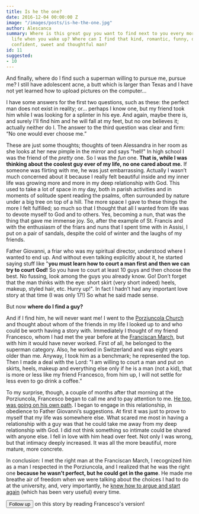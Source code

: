 ```yaml
---
title: Is he the one?
date: 2016-12-04 00:00:00 Z
image: "/images/posts/is-he-the-one.jpg"
author: Alescanca
summary: Where is this great guy you want to find next to you every morning of your
  life when you wake up? Where can I find that kind, romantic, funny, determined,
  confident, sweet and thoughtful man?
id: 11
suggested:
- 10
---
```


And finally, where do I find such a superman willing to pursue me, pursue me? I still have adolescent acne, a butt which is larger than Texas and I have not yet learned how to upload pictures on the computer...

I have some answers for the first two questions, such as these: the perfect man does not exist in reality; or... perhaps I know one, but my friend took him while I was looking for a splinter in his eye. And again, maybe there is, and surely I'll find him and he will fall at my feet, but no one believes it; actually neither do I. The answer to the third question was clear and firm: “No one would ever choose me.”

These are just some thoughts; thoughts of teen Alessandra in her room as she looks at her new pimple in the mirror and says "hell!" In high school I was the friend of the _pretty_ one. So I was the _fun_ one. **That is, while I was thinking about the coolest guy ever of my life, no one cared about me.** If someone was flirting with me, he was just embarrassing. Actually I wasn’t much concerned about it because I really felt beautiful inside and my inner life was growing more and more in my deep relationship with God. This used to take a lot of space in my day, both in parish activities and in moments of solitude spent reading the psalms, often surrounded by nature under a big tree on top of a hill. The more space I gave to these things the more I felt fulfilled; so much so that I thought that all I wanted from life was to devote myself to God and to others. Yes, becoming a nun, that was the thing that gave me immense joy. So, after the example of St. Francis and with the enthusiasm of the friars and nuns that I spent time with in Assisi, I put on a pair of sandals, despite the cold of winter and the laughs of my friends.

Father Giovanni, a friar who was my spiritual director, understood where I wanted to end up. And without even talking explicitly about it, he started saying stuff like "**you must learn how to court a man first and then we can try to court God!**   So you have to court at least 10 guys and then choose the best. No fussing, look among the guys you already know. Go! Don’t forget that the man thinks with the eye: short skirt (very short indeed) heels, makeup, styled hair, etc. Hurry up!". In fact I hadn’t had any important love story at that time (I was only 17!) So what he said made sense.

But now **where do I find a guy?**

And if I find him, he will never want me! I went to the [Porziuncola Church]({{site.baseurl}}/glossary) and thought about whom of the friends in my life I looked up to and who could be worth having a story with. Immediately I thought of my friend Francesco, whom I had met the year before at the [Franciscan March]({{site.baseurl}}/glossary), but with him it would have never worked. First of all, he belonged to the superman category. Also, he worked in Switzerland and was eight years older than me. Anyway, I took him as a benchmark; he represented the top. Then I made a deal with the Lord: "I am willing to court a man and put on skirts, heels, makeup and everything else only if he is a man (not a kid), that is more or less like my friend Francesco, from him up, I will not settle for less even to go drink a coffee.”

To my surprise, though, a couple of months after that morning at the Porziuncola, Francesco began to call me and to pay attention to me. [He too, was going on his own path]({{site.baseurl}}/is-she-the-woman-of-my-life). I began to engage in this relationship, in obedience to Father Giovanni’s suggestions. At first it was just to prove to myself that my life was somewhere else. What scared me most in having a relationship with a guy was that he could take me away from my deep relationship with God. I did not think something so intimate could be shared with anyone else. I fell in love with him head over feet. Not only I was wrong, but that intimacy deeply increased. It was all the more beautiful, more mature, more concrete.

In conclusion: I met the right man at the Franciscan March, I recognized him as a man I respected in the Porziuncola, and I realized that he was the right one **because he wasn’t perfect, but he could get in the game**. He made me breathe air of freedom when we were talking about the choices I had to do at the university, and, very importantly, he [knew how to argue and start again]({{site.baseurl}}/indeed-he-was-right) (which has been very useful) every time.

<button class="btn" type="button" onclick="location.href='/is-she-the-woman-of-my-life';">Follow up</button> on this story by reading Francesco's version!
